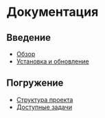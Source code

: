 # Документация

## Введение

  * [Обзор](../../README_RU.md)
  * [Установка и обновление](installing.md)

## Погружение

  * [Структура проекта](structure.md)
  * [Доступные задачи](tasks.md)
